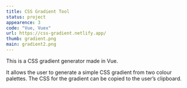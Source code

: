 ```yaml
---
title: CSS Gradient Tool
status: project
appearence: 3
code: "Vue, Vuex"
url: https://css-gradient.netlify.app/
thumb: gradient.png
main: gradient2.png
---
```


This is a CSS gradient generator made in Vue.

It allows the user to generate a simple CSS gradient from two colour palettes. The CSS for the gradient can be copied to the user’s clipboard.
